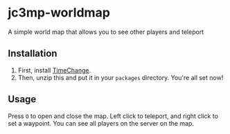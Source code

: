 # jc3mp-worldmap
A simple world map that allows you to see other players and teleport

## Installation
1. First, install [TimeChange](https://github.com/benank/jc3mp-timechange).
2. Then, unzip this and put it in your `packages` directory. You're all set now!

## Usage
Press `O` to open and close the map. Left click to teleport, and right click to set a waypoint. You can see all players on the server on the map.

